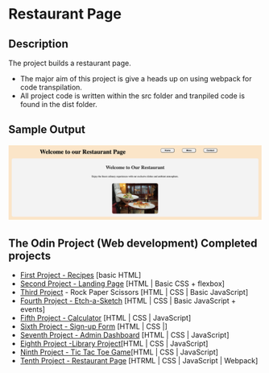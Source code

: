 # Restaurant Page


## Description

The project builds a restaurant page. 
* The major aim of this project is give a heads up on using webpack for code transpilation.
* All project code is written within the src folder and tranpiled code is found in the dist folder.

## Sample Output
![Sample snapshot of homepage](snapshot.png)

## The Odin Project (Web development) Completed projects
 
* [First Project - Recipes](https://github.com/nd31pr0/odin-recipes) [basic HTML]
* [Second Project - Landing Page](https://github.com/nd31pr0/Landing_Page) [HTML | Basic CSS + flexbox]
* [Third Project](https://github.com/nd31pr0/Etch-a-Sketch) - Rock Paper Scissors [HTML | CSS | Basic JavaScript]
* [Fourth Project - Etch-a-Sketch](https://github.com/nd31pr0/Etch-a-Sketch) [HTML | CSS | Basic JavaScript + events]
* [Fifth Project - Calculator](https://github.com/nd31pr0/Odin_calculator_Project) [HTML | CSS | JavaScript]
* [Sixth Project - Sign-up Form](https://github.com/nd31pr0/odin-signup-form-project) [HTML | CSS |]
* [Seventh Project - Admin Dashboard](https://github.com/nd31pr0/Admin-Dashboard) [HTML | CSS | JavaScript]
* [Eighth Project -Library Project](https://github.com/nd31pr0/Library-Project)[HTML | CSS | JavaScript]
* [Ninth Project - Tic Tac Toe Game](https://github.com/nd31pr0/2-Player-Tic-Tac-Toe)[HTML | CSS | JavaScript]
* [Tenth Project - Restaurant Page](https://nd31pr0.github.io/Restaurant_Page/)
[HTRML | CSS | JavaScript | Webpack]